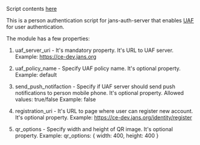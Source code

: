 Script contents [here](/home/jgomer/gluu/git-projects/jans/jans-linux-setup/static/extension/person_authentication/UafExternalAuthenticator.py)

This is a person authentication script for jans-auth-server that enables [UAF](https://www.noknok.com) for user authentication.

The module has a few properties:

1) uaf_server_uri - It's mandatory property. It's URL to UAF server.
   Example: https://ce-dev.jans.org

2) uaf_policy_name - Specify UAF policy name. It's optional property.
   Example: default

3) send_push_notifaction - Specify if UAF server should send push notifications to person mobile phone.
   It's optional property.
   Allowed values: true/false
   Example: false

4) registration_uri - It's URL to page where user can register new account. It's optional property.
    Example: https://ce-dev.jans.org/identity/register

5) qr_options - Specify width and height of QR image. It's optional property.
    Example: qr_options: { width: 400, height: 400 }
